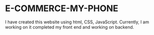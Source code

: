 # E-COMMERCE-MY-PHONE
I have created this website using html, CSS, JavaScript. Currently, I am working on it completed my front end and working on backend.
